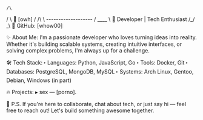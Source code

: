     /\    
   /  \     [owh]
  / /\ \  -------------------
 / ____ \   Developer | Tech Enthusiast
/_/    \_\   GitHub: [whow00]

✨ About Me:
I'm a passionate developer who loves turning ideas into reality. Whether it's building scalable systems, creating intuitive interfaces, or solving complex problems, I'm always up for a challenge.

🛠 Tech Stack:
▸ Languages: Python, JavaScript, Go
▸ Tools: Docker, Git
▸ Databases: PostgreSQL, MongoDB, MySQL
▸ Systems: Arch Linux, Gentoo, Debian, Windows (in part)

🔥 Projects:
▸ sex — [porno].

💬 P.S.
If you're here to collaborate, chat about tech, or just say hi — feel free to reach out! Let's build something awesome together.
